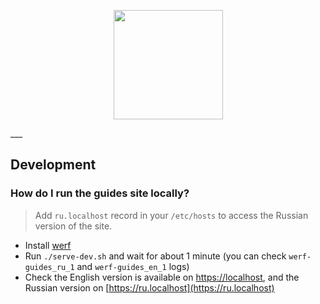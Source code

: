 <p align="center">
  <img src="https://raw.githubusercontent.com/werf/werf-guides/master/assets/images/werf-logo.svg?sanitize=true" style="max-height:100%;" height="175">
</p>
___

## Development

### How do I run the guides site locally?

> Add `ru.localhost` record in your `/etc/hosts` to access the Russian version of the site. 

- Install [werf](https://werf.io/installation.html)
- Run `./serve-dev.sh` and wait for about 1 minute (you can check `werf-guides_ru_1` and `werf-guides_en_1` logs)
- Check the English version is available on [https://localhost](https://localhost), and the Russian version on [https://ru.localhost](https://ru.localhost)
